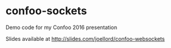 # confoo-sockets
Demo code for my Confoo 2016 presentation

Slides available at http://slides.com/joellord/confoo-websockets
